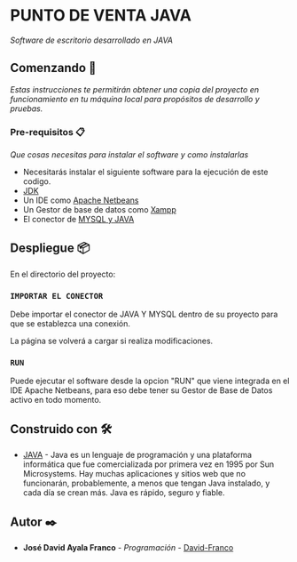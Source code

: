 # PUNTO DE VENTA JAVA

_Software de escritorio desarrollado en JAVA_

## Comenzando 🚀

_Estas instrucciones te permitirán obtener una copia del proyecto en funcionamiento en tu máquina local para propósitos de desarrollo y pruebas._

### Pre-requisitos 📋

_Que cosas necesitas para instalar el software y como instalarlas_

* Necesitarás  instalar el siguiente software para la ejecución de este codigo.
* [JDK](https://www.oracle.com/java/technologies/downloads/)
* Un IDE como [Apache Netbeans](https://netbeans.apache.org/download/index.html)
* Un Gestor de base de datos como [Xampp](https://www.apachefriends.org/es/download.html)
* El conector de [MYSQL y JAVA](https://dev.mysql.com/downloads/connector/j/)

## Despliegue 📦

En el directorio del proyecto:

### `IMPORTAR EL CONECTOR`

Debe importar el conector de JAVA Y MYSQL dentro de su proyecto para que se establezca una conexión.

La página se volverá a cargar si realiza modificaciones.

### `RUN`

Puede ejecutar el software desde la opcion "RUN" que viene integrada en el IDE Apache Netbeans, para eso debe tener su Gestor de Base de Datos activo en todo momento.

## Construido con 🛠️

* [JAVA](https://www.oracle.com/java/technologies/downloads/) - Java es un lenguaje de programación y una plataforma informática que fue comercializada por primera vez en 1995 por Sun Microsystems. Hay muchas aplicaciones y sitios web que no funcionarán, probablemente, a menos que tengan Java instalado, y cada día se crean más. Java es rápido, seguro y fiable.

## Autor ✒️

* **José David Ayala Franco** - *Programación* - [David-Franco](https://github.com/DavidFranco3)

